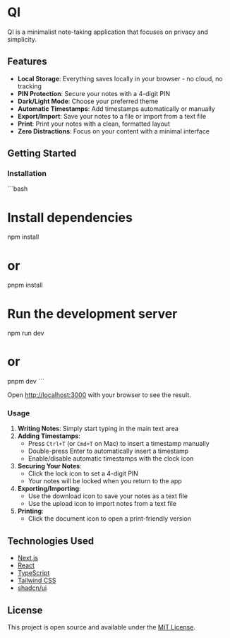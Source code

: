 # QI

QI is a minimalist note-taking application that focuses on privacy and simplicity.

## Features

- **Local Storage**: Everything saves locally in your browser - no cloud, no tracking
- **PIN Protection**: Secure your notes with a 4-digit PIN
- **Dark/Light Mode**: Choose your preferred theme
- **Automatic Timestamps**: Add timestamps automatically or manually
- **Export/Import**: Save your notes to a file or import from a text file
- **Print**: Print your notes with a clean, formatted layout
- **Zero Distractions**: Focus on your content with a minimal interface

## Getting Started

### Installation

\`\`\`bash
# Install dependencies
npm install
# or
pnpm install

# Run the development server
npm run dev
# or
pnpm dev
\`\`\`

Open [http://localhost:3000](http://localhost:3000) with your browser to see the result.

### Usage

1. **Writing Notes**: Simply start typing in the main text area
2. **Adding Timestamps**: 
   - Press `Ctrl+T` (or `Cmd+T` on Mac) to insert a timestamp manually
   - Double-press Enter to automatically insert a timestamp
   - Enable/disable automatic timestamps with the clock icon
3. **Securing Your Notes**:
   - Click the lock icon to set a 4-digit PIN
   - Your notes will be locked when you return to the app
4. **Exporting/Importing**:
   - Use the download icon to save your notes as a text file
   - Use the upload icon to import notes from a text file
5. **Printing**:
   - Click the document icon to open a print-friendly version

## Technologies Used

- [Next.js](https://nextjs.org/)
- [React](https://reactjs.org/)
- [TypeScript](https://www.typescriptlang.org/)
- [Tailwind CSS](https://tailwindcss.com/)
- [shadcn/ui](https://ui.shadcn.com/)

## License

This project is open source and available under the [MIT License](LICENSE).
